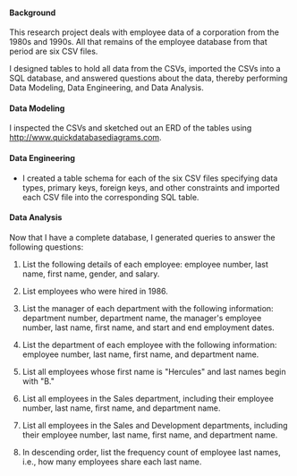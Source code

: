 #### Background

This research project deals with employee data of a corporation from the 1980s and 1990s. All that remains of the employee database from that period are six CSV files.

I designed tables to hold all data from the CSVs, imported the CSVs into a SQL database, and answered questions about the data, thereby performing Data Modeling, Data Engineering, and Data Analysis.

#### Data Modeling

I inspected the CSVs and sketched out an ERD of the tables using http://www.quickdatabasediagrams.com.

#### Data Engineering

* I created a table schema for each of the six CSV files specifying data types, primary keys, foreign keys, and other constraints and imported each CSV file into the corresponding SQL table.

#### Data Analysis

Now that I have a complete database, I generated queries to answer the following questions:

1. List the following details of each employee: employee number, last name, first name, gender, and salary.

2. List employees who were hired in 1986.

3. List the manager of each department with the following information: department number, department name, the manager's employee number, last name, first name, and start and end employment dates.

4. List the department of each employee with the following information: employee number, last name, first name, and department name.

5. List all employees whose first name is "Hercules" and last names begin with "B."

6. List all employees in the Sales department, including their employee number, last name, first name, and department name.

7. List all employees in the Sales and Development departments, including their employee number, last name, first name, and department name.

8. In descending order, list the frequency count of employee last names, i.e., how many employees share each last name.

